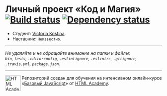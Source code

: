 # Личный проект «Код и Магия» [![Build status][travis-image]][travis-url] [![Dependency status][dependency-image]][dependency-url]

* Студент: [Victoria Kostina](https://up.htmlacademy.ru/javascript/6/user/172217).
* Наставник: `Неизвестно`.

---

_Не удаляйте и не обращайте внимание на папки и файлы:_<br>
_`bin`, `tests`, `.editorconfig`, `.eslintignore`, `.eslintrc`, `.gitignore`, `.travis.yml`, `package.json`._

---

<a href="https://htmlacademy.ru/intensive/javascript"><img align="left" width="50" height="50" title="HTML Academy" src="https://up.htmlacademy.ru/static/img/intensive/javascript/logo-for-github.svg"></a>

Репозиторий создан для обучения на интенсивном онлайн‑курсе «[Базовый JavaScript](https://htmlacademy.ru/intensive/javascript)» от [HTML Academy](https://htmlacademy.ru).

[travis-image]: https://travis-ci.org/htmlacademy-javascript/172217-code-and-magick.svg?branch=master
[travis-url]: https://travis-ci.org/htmlacademy-javascript/172217-code-and-magick
[dependency-image]: https://david-dm.org/htmlacademy-javascript/172217-code-and-magick.svg?style=flat-square
[dependency-url]: https://david-dm.org/htmlacademy-javascript/172217-code-and-magick
